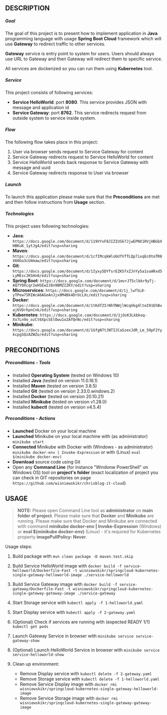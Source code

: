 DESCRIPTION
-----------

##### Goal
The goal of this project is to present how to implement application in **Java** programming language with usage **Spring Boot Cloud** framework which will use **Gateway** to redirect traffic to other services.

**Gateway** service is entry point to system for users. Users should always use URL to Gateway and then Gateway will redirect them to specific service.

All services are dockerized so you can run them using **Kubernetes** tool. 

##### Service
This project consists of following services:
* **Service HelloWorld**: port **8080**. This service provides JSON with message and application id
* **Service Gateway**: port **8762**. This service redirects request from outside system to service inside system.

##### Flow
The following flow takes place in this project:
1. User via browser sends request to Service Gateway for content
1. Service Gateway redirects request to Service HelloWorld for content
1. Service HelloWorld sends back response to Service Gateway with message and uuid
1. Service Gateway redirects response to User via browser 

##### Launch
To launch this application please make sure that the **Preconditions** are met and then follow instructions from **Usage** section.

##### Technologies
This project uses following technologies:
* **Java**: `https://docs.google.com/document/d/119VYxF8JIZIUSk7JjwEPNX1RVjHBGbXHBKuK_1ytJg4/edit?usp=sharing`
* **Maven**: `https://docs.google.com/document/d/1cfIMcqkWlobUfVfTLQp7ixqEcOtoTR8X6OGo3cU4maw/edit?usp=sharing`
* **Git**: `https://docs.google.com/document/d/1Iyxy5DYfsrEZK5fxZJnYy5a1saARxd5LyMEscJKSHn0/edit?usp=sharing`
* **Spring Boot**: `https://docs.google.com/document/d/1mvrJT5clbkr9yTj-AQ7YOXcqr2eHSEw2J8n9BMZIZKY/edit?usp=sharing`
* **Microservices**: `https://docs.google.com/document/d/1j_lwf5L0-yTPew75RIWcA6AGeAnJjx0M4Bk4DrUcLXc/edit?usp=sharing`
* **Docker**: `https://docs.google.com/document/d/1tKdfZIrNhTNWjlWcqUkg4lteI91EhBvaj6VDrhpnCnk/edit?usp=sharing`
* **Kubernetes**: `https://docs.google.com/document/d/1jOsK3Lkbkoq-Xx7Ln9o_ozCt6XpcSElOwu1o2AfQnNc/edit?usp=sharing`
* **Minikube**: `https://docs.google.com/document/d/1GfgN7tJNTIJCaSzexJdR_Lm_S9pF2YykcpgSQzAZWZo/edit?usp=sharing`


PRECONDITIONS
-------------

##### Preconditions - Tools
* Installed **Operating System** (tested on Windows 10)
* Installed **Java** (tested on version 11.0.16.1)
* Installed **Maven** (tested on version 3.8.5)
* Installed **Git** (tested on version 2.33.0.windows.2)
* Installed **Docker** (tested on version 20.10.21)
* Installed **Minikube** (tested on version v1.28.0)
* Installed **kubectl** (tested on version v4.5.4)

##### Preconditions - Actions
* **Launched** Docker on your local machine
* **Launched** Minikube on your local machine with (as administrator) `minikube start`
* **Connected** Minikube with Docker with (Windows - as administrator) `minikube docker-env | Invoke-Expression` or with (Linux) `eval $(minikube docker-env)` 
* **Download** source code using Git 
* Open any **Command Line** (for instance "Windonw PowerShell" on Windows OS) tool on **project's folder** (exact localization of project you can check in GIT repositories on page `https://github.com/wisniewskikr/chrisblog-it-cloud`)


USAGE
-----

> **NOTE:**  Please open Command Line tool as **administrator** on **main folder of project**. Please make sure that **Docker** and **Minikube** are running. Please make sure that Docker and Minikube are connected with command **minikube docker-env | Invoke-Expression** (Windows) or **eval $(minikube docker-env)** (Linux) - it's required for Kubernetes property **imagePullPolicy: Never**.

Usage steps:
1. Build package with `mvn clean package -D maven.test.skip`
1. Build Service HelloWorld image with `docker build -f service-helloworld/Dockerfile-Fast -t wisniewskikr/springcloud-kubernetes-single-gateway-helloworld-image ./service-helloworld`
1. Build Service Gateway image with `docker build -f service-gateway/Dockerfile-Fast -t wisniewskikr/springcloud-kubernetes-single-gateway-gateway-image ./service-gateway`
1. Start Storage service with `kubectl apply -f 1-helloworld.yaml`
1. Start Display service with `kubectl apply -f 2-gateway.yaml`
1. (Optional) Check if services are running with (expected READY 1/1) `kubectl get pods` 
1. Launch Gateway Service in browser with `minikube service service-gateway-show`
1. (Optional) Launch HelloWorld Service in browser with `minikube service service-helloworld-show`
1. Clean up environment:

    * Remove Display service with `kubectl delete -f 2-gateway.yaml`
    * Remove Storage service with `kubectl delete -f 1-helloworld.yaml`
    * Remove Service Display image with `docker rmi wisniewskikr/springcloud-kubernetes-single-gateway-helloworld-image`
    * Remove Service Storage image with `docker rmi wisniewskikr/springcloud-kubernetes-single-gateway-gateway-image`
